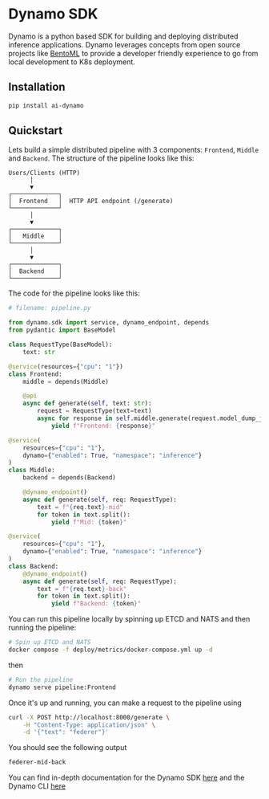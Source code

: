 # Dynamo SDK

Dynamo is a python based SDK for building and deploying distributed inference applications. Dynamo leverages concepts from open source projects like [BentoML](https://github.com/bentoml/bentoml) to provide a developer friendly experience to go from local development to K8s deployment.

## Installation

```bash
pip install ai-dynamo
```

## Quickstart
Lets build a simple distributed pipeline with 3 components: `Frontend`, `Middle` and `Backend`. The structure of the pipeline looks like this:

```
Users/Clients (HTTP)
      │
      ▼
┌─────────────┐
│  Frontend   │  HTTP API endpoint (/generate)
└─────────────┘
      │
      ▼
┌─────────────┐
│   Middle    │
└─────────────┘
      │
      ▼
┌─────────────┐
│  Backend    │
└─────────────┘
```

The code for the pipeline looks like this:

```python
# filename: pipeline.py

from dynamo.sdk import service, dynamo_endpoint, depends
from pydantic import BaseModel

class RequestType(BaseModel):
    text: str

@service(resources={"cpu": "1"})
class Frontend:
    middle = depends(Middle)

    @api
    async def generate(self, text: str):
        request = RequestType(text=text)
        async for response in self.middle.generate(request.model_dump_json()):
            yield f"Frontend: {response}"

@service(
    resources={"cpu": "1"},
    dynamo={"enabled": True, "namespace": "inference"}
)
class Middle:
    backend = depends(Backend)

    @dynamo_endpoint()
    async def generate(self, req: RequestType):
        text = f"{req.text}-mid"
        for token in text.split():
            yield f"Mid: {token}"

@service(
    resources={"cpu": "1"},
    dynamo={"enabled": True, "namespace": "inference"}
)
class Backend:
    @dynamo_endpoint()
    async def generate(self, req: RequestType):
        text = f"{req.text}-back"
        for token in text.split():
            yield f"Backend: {token}"
```

You can run this pipeline locally by spinning up ETCD and NATS and then running the pipeline:

```bash
# Spin up ETCD and NATS
docker compose -f deploy/metrics/docker-compose.yml up -d
```

then

```bash
# Run the pipeline
dynamo serve pipeline:Frontend
```

Once it's up and running, you can make a request to the pipeline using

```bash
curl -X POST http://localhost:8000/generate \
    -H "Content-Type: application/json" \
    -d '{"text": "federer"}'
```

You should see the following output

```bash
federer-mid-back
```

You can find in-depth documentation for the Dynamo SDK [here](./docs/sdk/README.md) and the Dynamo CLI [here](./docs/cli/README.md)

